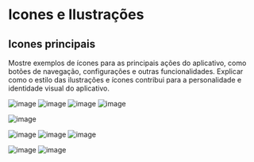 # Icones e Ilustrações
## Icones principais
Mostre exemplos de ícones para as principais ações do aplicativo, como botões de navegação, configurações e outras funcionalidades. Explicar como o estilo das ilustrações e ícones contribui para a personalidade e identidade visual do aplicativo.

![image](https://github.com/user-attachments/assets/67c1012f-053b-48bb-af9f-f88b2b9629cb) ![image](https://github.com/user-attachments/assets/5d894821-e430-4ad3-a514-50bbfc91915d) ![image](https://github.com/user-attachments/assets/097858ca-6331-4d0d-8c66-1d39ff28c136) ![image](https://github.com/user-attachments/assets/df670984-90c9-40fa-87b4-8632c9ec21de)

![image](https://github.com/user-attachments/assets/92c480a3-db3d-4129-8168-1ecb26e3392f) 

![image](https://github.com/user-attachments/assets/c9e9a69a-7385-4ac7-ae30-8f93c1c76f94) ![image](https://github.com/user-attachments/assets/1ad3a85d-1bdc-4be0-ba35-e1e325b7aa35) ![image](https://github.com/user-attachments/assets/0d8cf1fd-b797-4062-af19-de53eb5272b0)

![image](https://github.com/user-attachments/assets/71c00c6f-f844-471d-9ec7-bd87cb8a28e6) ![image](https://github.com/user-attachments/assets/3513d32e-bfe5-43e1-9ee6-723bf72464a5)









